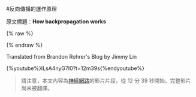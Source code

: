 #反向傳播的運作原理

原文標題：**How backpropagation works**

{% raw %}

<script src="../js/chinese_convert.js">

</script>

<script>

translateInitilization()

</script>

<a id="translateLink"></a>

{% endraw %}

Translated from Brandon Rohrer's Blog by Jimmy Lin

{%youtube%}ILsA4nyG7I0?t=12m39s{%endyoutube%}

> 請注意，本文內容為[神經網路](../how_machine_learning_works/how_neural_networks_work.md)的影片片段，從 12 分 39 秒開始。完整影片尚未被翻譯。
